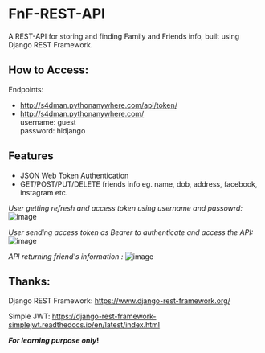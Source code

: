 # FnF-REST-API

A REST-API for storing and finding Family and Friends info, built using Django REST Framework.

## How to Access:
Endpoints: 
* http://s4dman.pythonanywhere.com/api/token/
* http://s4dman.pythonanywhere.com/<br>username: guest<br>password: hidjango

## Features
- JSON Web Token Authentication
- GET/POST/PUT/DELETE friends info eg. name, dob, address, facebook, instagram etc.


*User getting refresh and access token using username and passowrd:*
![image](https://user-images.githubusercontent.com/9642377/78633196-f1ff5680-786e-11ea-90dc-062157e19505.png)

*User sending access token as Bearer to authenticate and access the API:*
![image](https://user-images.githubusercontent.com/9642377/78633213-02173600-786f-11ea-875f-9f8a9a365ecb.png)

*API returning friend's information :*
![image](https://user-images.githubusercontent.com/9642377/78633254-1ce9aa80-786f-11ea-92e2-7917b647309f.png)


## Thanks:

Django REST Framework: https://www.django-rest-framework.org/ 

Simple JWT: https://django-rest-framework-simplejwt.readthedocs.io/en/latest/index.html

**_For learning purpose only_!**


